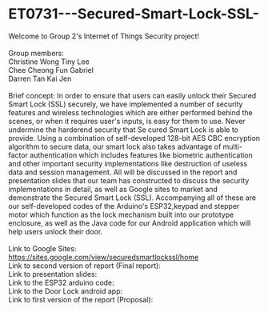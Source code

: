 # ET0731---Secured-Smart-Lock-SSL- <br>
Welcome to Group 2's Internet of Things Security project! <br><br>
Group members: <br> Christine Wong Tiny Lee <br>
               Chee Cheong Fun Gabriel <br>
               Darren Tan Kai Jen <br><br>
Brief concept: In order to ensure that users can easily unlock their Secured Smart Lock (SSL) securely, we have implemented a number of security features and wireless technologies which are either performed behind the scenes, or when it requires user's inputs, is easy for them to use. Never undermine the harderend security that Se cured Smart Lock is able to provide. Using a combination of self-developed 128-bit AES CBC encryption algorithm to secure data, our smart lock also takes advantage of multi-factor authentication which includes features like biometric authentication and other important security implementations like destruction of useless data and session management. All will be discussed in the report and presentation slides that our team has constructed to discuss the security implementations in detail, as well as Google sites to market and demonstrate the Secured Smart Lock (SSL). Accompanying all of these are our self-developed codes of the Arduino's ESP32,keypad and stepper motor which function as the lock mechanism built into our prototype enclosure, as well as the Java code for our Android application which will help users unlock their door. <br><br>
Link to Google Sites: https://sites.google.com/view/securedsmartlockssl/home <br>
Link to second version of report (Final report): <br>
Link to presentation slides: <br>
Link to the ESP32 arduino code: <br>
Link to the Door Lock android app: <br>
Link to first version of the report (Proposal): 
